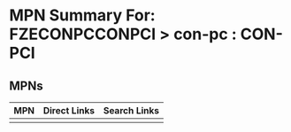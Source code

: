 



# MPN Summary For: FZECONPCCONPCI > con-pc : CON-PCI

## MPNs
  

|MPN|Direct Links|Search Links|
| :--- | :--- | :--- |
||||
